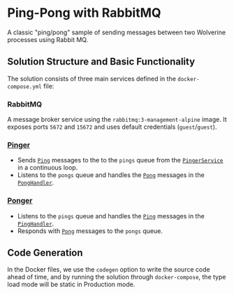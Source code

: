 ﻿# Ping-Pong with RabbitMQ

A classic "ping/pong" sample of sending messages between two Wolverine processes using Rabbit MQ.

## Solution Structure and Basic Functionality

The solution consists of three main services defined in the `docker-compose.yml` file:

### RabbitMQ

A message broker service using the `rabbitmq:3-management-alpine` image. It exposes ports `5672` and `15672` and uses default credentials (`guest`/`guest`).

### [Pinger](src/Pinger)

- Sends [`Ping`](src/Pinger/Messages/Ping.cs) messages to the to the `pings` queue from the [`PingerService`](src/Pinger/BackgroundServices/PingerService.cs) in a continuous loop.
- Listens to the `pongs` queue and handles the [`Pong`](src/Pinger/Messages/Pong.cs) messages in the [`PongHandler`](src/Pinger/Handlers/PongHandler.cs).

### [Ponger](src/Ponger)

- Listens to the `pings` queue and handles the [`Ping`](src/Ponger/Messages/Ping.cs) messages in the [`PingHandler`](src/Ponger/Handlers/PingHandler.cs).
- Responds with [`Pong`](src/Ponger/Messages/Pong.cs) messages to the `pongs` queue.

## Code Generation

In the Docker files, we use the `codegen` option to write the source code ahead of time, and by running the solution through `docker-compose`, the type load mode will be static in Production mode.


